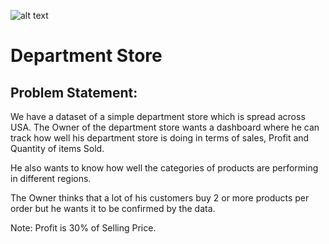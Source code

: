 ![alt text](https://ineuron.ai/images/ineuron-logo.png)

# Department Store

## Problem Statement:

We have a dataset of a simple department store which is spread across USA. The Owner of the department store wants a dashboard where he can track how well his department store is doing in terms of sales, Profit and Quantity of items Sold.

He also wants to know how well the categories of products are performing in different regions.

The Owner thinks that a lot of his customers buy 2 or more products per order but he wants it to be confirmed by the data.

Note: Profit is 30% of Selling Price.